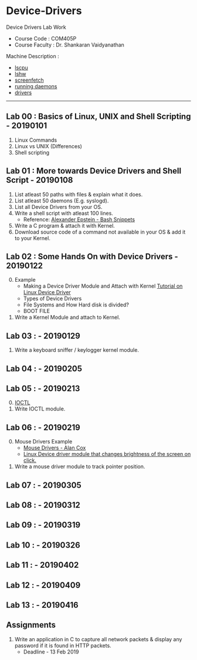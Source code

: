 #	Device-Drivers
Device Drivers Lab Work
-	Course Code : COM405P
-	Course Faculty : Dr. Shankaran Vaidyanathan

Machine Description : 
-	[lscpu](./Lab_00/lscpu.txt)
-	[lshw](./Lab_00/lshw.txt)
-	[screenfetch](./Lab_00/screenfetch.txt)
-	[running daemons](./Lab_00/running_daemons.txt)
-	[drivers](./Lab_00/drivers.txt)
 -- --

##	Lab 00 : Basics of Linux, UNIX and Shell Scripting - 20190101
1.	Linux Commands
2.	Linux vs UNIX (Differences)
3.	Shell scripting

##	Lab 01 : More towards Device Drivers and Shell Script - 20190108
1.	List atleast 50 paths with files & explain what it does.
2.	List atleast 50 daemons (E.g. syslogd).
3.	List all Device Drivers from your OS.
4.	Write a shell script with atleast 100 lines.
	*	Reference: [Alexander Epstein - Bash Snippets](https://github.com/alexanderepstein/Bash-Snippets/blob/master/currency/currency)
5.	Write a C program & attach it with Kernel.
6.	Download source code of a command not available in your OS & add it to your Kernel.

##	Lab 02 : Some Hands On with Device Drivers - 20190122
0.	Example
	*	Making a Device Driver Module and Attach with Kernel [Tutorial on Linux Device Driver](http://www.it.uu.se/edu/course/homepage/pins/vt15/labs/tutorial-DD.pdf)
	*	Types of Device Drivers
	*	File Systems and How Hard disk is divided?
	*	BOOT FILE
1.	Write a Kernel Module and attach to Kernel.

##	Lab 03 :  - 20190129
1.	Write a keyboard sniffer / keylogger kernel module.

##	Lab 04 :  - 20190205

##	Lab 05 :  - 20190213
0.	[IOCTL](https://github.com/DukeOwlington/ioctl_lkm)
1.	Write IOCTL module.

##	Lab 06 :  - 20190219
0.	Mouse Drivers Example
	*	[Mouse Drivers - Alan Cox](./Lab_06/Mouse_Drivers__Alan_Cox.pdf)
	*	[Linux Device driver module that changes brightness of the screen on click.](https://github.com/kajalv/mouse-driver/blob/master/dev_driver.c)
1.	Write a mouse driver module to track pointer position.

##	Lab 07 :  - 20190305

##	Lab 08 :  - 20190312

##	Lab 09 :  - 20190319

##	Lab 10 :  - 20190326

##	Lab 11 :  - 20190402

##	Lab 12 :  - 20190409

##	Lab 13 :  - 20190416

##	Assignments
1.	Write an application in C to capture all network packets & display any password if it is found in HTTP packets.
	*	Deadline - 13 Feb 2019